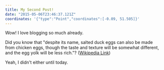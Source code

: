 ```yaml
---
title: My Second Post!
date: "2015-05-06T23:46:37.121Z"
coordinates: '{"type":"Point","coordinates":[-0.09, 51.505]}'
---
```


Wow! I love blogging so much already.

Did you know that "despite its name, salted duck eggs can also be made from
chicken eggs, though the taste and texture will be somewhat different, and the
egg yolk will be less rich."?
([Wikipedia Link](http://en.wikipedia.org/wiki/Salted_duck_egg))

Yeah, I didn't either until today.
